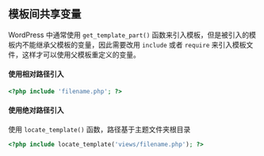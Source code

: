 ## 模板间共享变量

WordPress 中通常使用 `get_template_part()` 函数来引入模板，但是被引入的模板内不能继承父模板的变量，因此需要改用 `include` 或者 `require` 来引入模板文件，这样才可以使用父模板重定义的变量。



#### 使用相对路径引入

```php
<?php include 'filename.php'; ?>
```



#### 使用绝对路径引入

使用 `locate_template()` 函数，路径基于主题文件夹根目录

```php
<?php include locate_template('views/filename.php'); ?>
```

